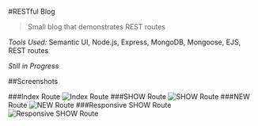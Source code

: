 #RESTful Blog

>Small blog that demonstrates REST routes

_Tools Used:_ Semantic UI, Node.js, Express, MongoDB, Mongoose, EJS, REST routes

*Still in Progress*

##Screenshots

###Index Route
![Index Route](https://raw.githubusercontent.com/cecdelr/ColtSteele_WebDevCourse/master/Projects/RESTfulBlog/screenshots/img5.png)
###SHOW Route
![SHOW Route](https://raw.githubusercontent.com/cecdelr/ColtSteele_WebDevCourse/master/Projects/RESTfulBlog/screenshots/img2.png)
###NEW Route
![NEW Route](https://raw.githubusercontent.com/cecdelr/ColtSteele_WebDevCourse/master/Projects/RESTfulBlog/screenshots/img3.png)
###Responsive SHOW Route
![Responsive SHOW Route](https://raw.githubusercontent.com/cecdelr/ColtSteele_WebDevCourse/master/Projects/RESTfulBlog/screenshots/img4.png)